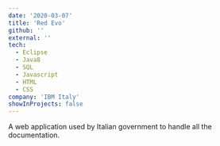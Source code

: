 ```yaml
---
date: '2020-03-07'
title: 'Red Evo'
github: ''
external: ''
tech:
  - Eclipse
  - Java8
  - SQL
  - Javascript
  - HTML
  - CSS
company: 'IBM Italy'
showInProjects: false
---
```


A web application used by Italian government to handle all the documentation.
